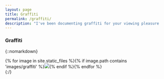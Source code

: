 ```yaml
---
layout: page
title: Graffiti
permalink: /graffiti/
description: "I've been documenting graffiti for your viewing pleasure."
---
```


### Graffiti
{::nomarkdown}
<div style='width: 100%; text-align: left;'>{% for image in site.static_files %}{% if image.path contains 'images/graffiti' %}<img class='img-responsive lightbox' src="{{ site.baseurl }}{{ image.path }}" onclick="lightbox(this)">{% endif %}{% endfor %}</div>
<script src="/js/lightbox.js"></script>
{:/}